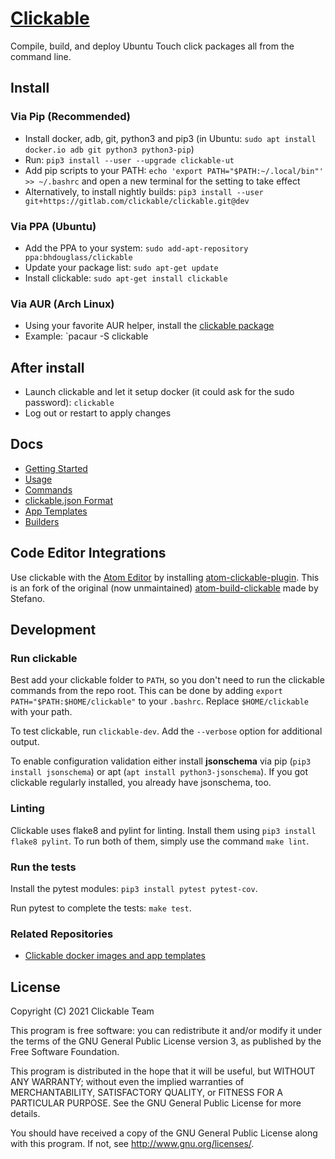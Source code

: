# [Clickable](https://clickable-ut.dev/en/latest/)

Compile, build, and deploy Ubuntu Touch click packages all from the command line.

## Install

### Via Pip (Recommended)

* Install docker, adb, git, python3 and pip3
  (in Ubuntu: `sudo apt install docker.io adb git python3 python3-pip`)
* Run: `pip3 install --user --upgrade clickable-ut`
* Add pip scripts to your PATH: `echo 'export PATH="$PATH:~/.local/bin"' >> ~/.bashrc` and open a new terminal for the setting to take effect
* Alternatively, to install nightly builds: `pip3 install --user git+https://gitlab.com/clickable/clickable.git@dev`

### Via PPA (Ubuntu)

* Add the PPA to your system: `sudo add-apt-repository ppa:bhdouglass/clickable`
* Update your package list: `sudo apt-get update`
* Install clickable: `sudo apt-get install clickable`

### Via AUR (Arch Linux)

* Using your favorite AUR helper, install the [clickable package](https://aur.archlinux.org/packages/clickable/)
* Example: `pacaur -S clickable

## After install

* Launch clickable and let it setup docker (it could ask for the sudo password): `clickable`
* Log out or restart to apply changes

## Docs

* [Getting Started](https://clickable-ut.dev/en/latest/getting-started.html)
* [Usage](https://clickable-ut.dev/en/latest/usage.html)
* [Commands](https://clickable-ut.dev/en/latest/commands.html)
* [clickable.json Format](https://clickable-ut.dev/en/latest/clickable-json.html)
* [App Templates](https://clickable-ut.dev/en/latest/app-templates.html)
* [Builders](https://clickable-ut.dev/en/latest/builders.html)

## Code Editor Integrations

Use clickable with the [Atom Editor](https://atom.io) by installing [atom-clickable-plugin](https://atom.io/packages/atom-clickable-plugin).
This is an fork of the original (now unmaintained) [atom-build-clickable](https://atom.io/packages/atom-build-clickable)
made by Stefano.

## Development

### Run clickable

Best add your clickable folder to `PATH`, so you don't need to run the clickable commands from the repo root.
This can be done by adding `export PATH="$PATH:$HOME/clickable"` to your `.bashrc`.
Replace `$HOME/clickable` with your path.

To test clickable, run `clickable-dev`. Add the `--verbose` option for additional output.

To enable configuration validation either install **jsonschema** via pip
(`pip3 install jsonschema`) or apt (`apt install python3-jsonschema`). If you
got clickable regularly installed, you already have jsonschema, too.

### Linting

Clickable uses flake8 and pylint for linting. Install them using `pip3 install flake8 pylint`.
To run both of them, simply use the command `make lint`.

### Run the tests

Install the pytest modules: `pip3 install pytest pytest-cov`.

Run pytest to complete the tests: `make test`.

### Related Repositories

* [Clickable docker images and app templates](https://gitlab.com/clickable)

## License

Copyright (C) 2021 Clickable Team

This program is free software: you can redistribute it and/or modify it under the terms of the GNU General Public License version 3, as published
by the Free Software Foundation.

This program is distributed in the hope that it will be useful, but WITHOUT ANY WARRANTY; without even the implied warranties of MERCHANTABILITY, SATISFACTORY QUALITY, or FITNESS FOR A PARTICULAR PURPOSE.  See the GNU General Public License for more details.

You should have received a copy of the GNU General Public License along with this program.  If not, see <http://www.gnu.org/licenses/>.
